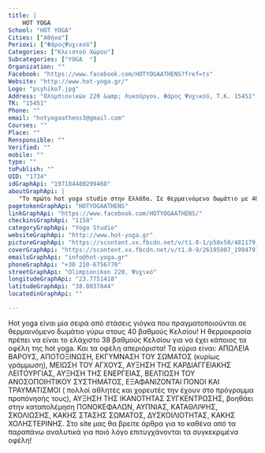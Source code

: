 ```yaml
---
title: |
    HOT YOGA
School: "HOT YOGA"
Cities: ["Αθήνα"]
Perioxi: ["ΦάροςΨυχικού"]
Categories: ["Κλειστού Χώρου"]
Subcategories: ["YOGA  "]
Organization: ""
Facebook: "https://www.facebook.com/HOTYOGAATHENS?fref=ts"
Website: "http://www.hot-yoga.gr/"
Logo: "psyhiko7.jpg"
Address: "Ολυμπιονικών 220 &amp; Λυκούργου, Φάρος Ψυχικού, Τ.Κ. 15451"
TK: "15451"
Phone: ""
email: "hotyogaathens3@gmail.com"
Courses: ""
Place: ""
Rensponsible: ""
Verified: ""
mobile: ""
type: ""
toPublish: ""
UID: "1734"
idGraphApi: "197184480299468"
aboutGraphApi: | 
   "Το πρώτο hot yoga studio στην Ελλάδα. Σε θερμαινόμενο δωμάτιο με 40° και 50% υγρασία!"
pagetokenGraphApi: "HOTYOGAATHENS"
linkGraphApi: "https://www.facebook.com/HOTYOGAATHENS/"
checkinsGraphApi: "1158"
categoryGraphApi: "Yoga Studio"
websiteGraphApi: "http://www.hot-yoga.gr"
pictureGraphApi: "https://scontent.xx.fbcdn.net/v/t1.0-1/p50x50/481179_1209397972411442_2846038945246520520_n.png?oh=591ebb885a99b5b1d14430c9522b7100&amp;oe=5B3FC1F9"
coverGraphApi: "https://scontent.xx.fbcdn.net/v/t1.0-9/26195907_1994791127205452_8150678829687130559_n.jpg?oh=24a12922fdd98c71ff16d9bac5a180c3&amp;oe=5B02813E"
emailsGraphApi: "info@hot-yoga.gr"
phoneGraphApi: "+30 210-6756770"
streetGraphApi: "Olimpionikon 220, Ψυχικό"
longitudeGraphApi: "23.7751418"
latitudeGraphApi: "38.0037844"
locatedinGraphApi: ""

---
```


Hot yoga είναι μία σειρά από στάσεις γιόγκα που πραγματοποιούνται σε θερμαινόμενο δωμάτιο γύρω στους 40 βαθμούς Κελσίου! Η θερμοκρασία πρέπει να είναι το ελάχιστο 38 βαθμούς Κελσίου για να έχει κάποιος τα οφέλη της hot yoga. Και τα οφέλη απεριόριστα! Τα κύρια είναι: ΑΠΩΛΕΙΑ ΒΑΡΟΥΣ, ΑΠΟΤΟΞΙΝΩΣΗ, ΕΚΓΥΜΝΑΣΗ ΤΟΥ ΣΩΜΑΤΟΣ (κυρίως γράμμωση), ΜΕΙΩΣΗ ΤΟΥ ΑΓΧΟΥΣ, ΑΥΞΗΣΗ ΤΗΣ ΚΑΡΔΙΑΓΓΕΙΑΚΗΣ ΛΕΙΤΟΥΡΓΙΑΣ, ΑΥΞΗΣΗ ΤΗΣ ΕΝΕΡΓΕΙΑΣ, ΒΕΛΤΙΩΣΗ ΤΟΥ ΑΝΟΣΟΠΟΙΗΤΙΚΟΥ ΣΥΣΤΗΜΑΤΟΣ, ΕΞΑΦΑΝΙΖΟΝΤΑΙ ΠΟΝΟΙ ΚΑΙ ΤΡΑΥΜΑΤΙΣΜΟΙ ( πολλοί αθλητές και χορευτές την έχουν στο πρόγραμμα προπόνησής τους), ΑΥΞΗΣΗ ΤΗΣ ΙΚΑΝΟΤΗΤΑΣ ΣΥΓΚΕΝΤΡΩΣΗΣ, βοηθάει στην καταπολέμηση ΠΟΝΟΚΕΦΑΛΩΝ, ΑΥΠΝΙΑΣ, ΚΑΤΑΘΛΙΨΗΣ, ΣΚΟΛΙΩΣΗΣ, ΚΑΚΗΣ ΣΤΑΣΗΣ ΣΩΜΑΤΟΣ, ΔΥΣΚΟΙΛΙΟΤΗΤΑΣ, ΚΑΚΗΣ ΧΟΛΗΣΤΕΡΙΝΗΣ. Στο site μας θα βρείτε άρθρα για το καθένα από τα παραπάνω αναλυτικά για ποιό λόγο επιτυγχάνονται τα συγκεκριμένα οφέλη! 

